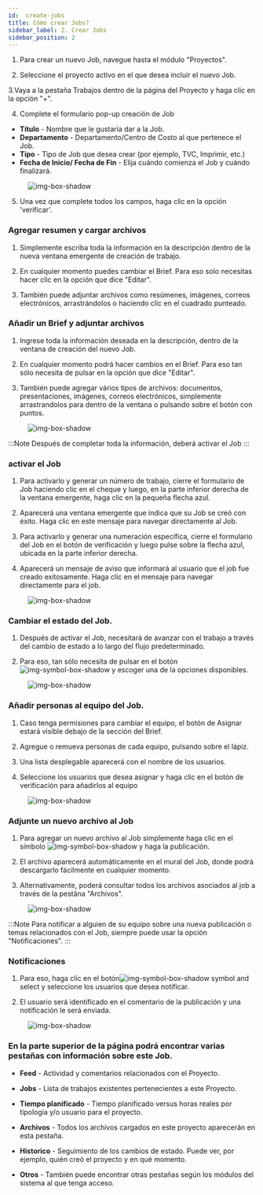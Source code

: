 ```yaml
---
id:  create-jobs
title: Cómo crear Jobs?
sidebar_label: 2. Crear Jobs
sidebar_position: 2
---
```


1. Para crear un nuevo Job, navegue hasta el módulo "Proyectos".

2. Seleccione el proyecto activo en el que desea incluir el nuevo Job.

3.Vaya a la pestaña Trabajos dentro de la página del Proyecto y haga clic en la opción "+".

4. Complete el formulario pop-up creación de Job  


- **Título** - Nombre que le gustaría dar a la Job.
- **Departamento** - Departamento/Centro de Costo al que pertenece el Job.
- **Tipo** - Tipo de Job que desea crear (por ejemplo, TVC, Imprimir, etc.)
- **Fecha de Inicio/ Fecha de Fin** - Elija cuándo comienza el Job y cuándo finalizará.



<figure>

![img-box-shadow](/img/university/project-management/project-management-lesson2-1.png)
<figcaption></figcaption>
</figure>

5. Una vez que complete todos los campos, haga clic en la opción 'verificar'.


### Agregar resumen y cargar archivos

1. Simplemente escriba toda la información en la descripción dentro de la nueva ventana emergente de creación de trabajo.

2. En cualquier momento puedes cambiar el Brief. Para eso solo necesitas hacer clic en la opción que dice "Editar".

3. También puede adjuntar archivos como resúmenes, imágenes, correos electrónicos, arrastrándolos o haciendo clic en el cuadrado punteado.

### Añadir un Brief y adjuntar archivos

1. Ingrese toda la información deseada en la descripción, dentro de la ventana de creación del nuevo Job.

2. En cualquier momento podrá hacer cambios en el Brief. Para eso tan sólo necesita de pulsar en la opción que dice "Editar".

3. También puede agregar vários tipos de archivos: documentos, presentaciones, imágenes, correos electrónicos, simplemente arrastrandolos para dentro de la ventana o pulsando sobre el botón con puntos.


<figure>

![img-box-shadow](/img/university/project-management/project-management-lesson2-2.png)
<figcaption></figcaption>
</figure>



:::Note
Después de completar toda la información, deberá activar el Job
:::

### activar el Job


1. Para activarlo y generar un número de trabajo, cierre el formulario de Job haciendo clic en el cheque y luego, en la parte inferior derecha de la ventana emergente, haga clic en la pequeña flecha azul.

2. Aparecerá una ventana emergente que indica que su Job se creó con éxito. Haga clic en este mensaje para navegar directamente al Job.

3. Para activarlo y generar una numeración específica, cierre el formulario del Job en el botón de verificación y luego pulse sobre la flecha azul, ubicada en la parte inferior derecha.

4. Aparecerá un mensaje de aviso que informará al usuario que el job fue creado exitosamente. Haga clic en el mensaje para navegar directamente para el job.


<figure>

![img-box-shadow](/img/university/project-management/project-management-lesson2-3.png)
<figcaption></figcaption>
</figure>



### Cambiar el estado del Job.

1. Después de activar el Job, necesitará de avanzar con el trabajo a través del cambio de estado a lo largo del flujo predeterminado. 

2. Para eso, tan sólo necesita de pulsar en el botón![img-symbol-box-shadow](/img/university/project-management/project-management-lesson2-symbol-2.png) y escoger una de la opciones disponibles.

<figure>

![img-box-shadow](/img/university/project-management/project-management-lesson2-4.png)
<figcaption></figcaption>
</figure>


### Añadir personas al equipo del Job.

1. Caso tenga permisiones para cambiar el equipo, el botón de Asignar estará visible debajo de la sección del Brief.

2. Agregue o remueva personas de cada equipo, pulsando sobre el lápiz.

3. Una lista desplegable aparecerá con el nombre de los usuarios.

4. Seleccione los usuarios que desea asignar y haga clic en el botón de verificación para añadirlos al equipo

<figure>

![img-box-shadow](/img/university/project-management/project-management-lesson2-5.png)
<figcaption></figcaption>
</figure>



### Adjunte un nuevo archivo al Job

1. Para agregar un nuevo archivo al Job simplemente haga clic en el símbolo  ![img-symbol-box-shadow](/img/university/project-management/project-management-lesson2-symbol-1.png) y haga la publicación.

2. El archivo aparecerá automáticamente en el mural del Job, donde podrá descargarlo fácilmente en cualquier momento.

3. Alternativamente, poderá consultar todos los archivos asociados al job a través de la pestãna "Archivos".

<figure>

![img-box-shadow](/img/university/project-management/project-management-lesson2-6.png)
<figcaption></figcaption>
</figure>


:::Note
Para notificar a alguien de su equipo sobre una nueva publicación o temas relacionados con el Job, siempre puede usar la opción "Notificaciones".
:::

### Notificaciones

1. Para eso, haga clic en el botón![img-symbol-box-shadow](/img/university/project-management/project-management-lesson2-symbol-3.png) symbol and select y seleccione los usuarios que desea notificar.

2. El usuario será identificado en el comentario de la publicación y una notificación le será enviada.

<figure>

![img-box-shadow](/img/university/project-management/project-management-lesson2-7.png)
<figcaption></figcaption>
</figure>

### En la parte superior de la página podrá encontrar varias pestañas con información sobre este Job.


- **Feed** - Actividad y comentarios relacionados con el Proyecto.

- **Jobs** - Lista de trabajos existentes pertenecientes a este Proyecto.

- **Tiempo planificado** - Tiempo planificado versus horas reales por tipología y/o usuario para el proyecto.

- **Archivos** - Todos los archivos cargados en este proyecto aparecerán en esta pestaña.

- **Historico** - Seguimiento de los cambios de estado. Puede ver, por ejemplo, quién creó el proyecto y en qué momento.

- **Otros** - También puede encontrar otras pestañas según los módulos del sistema al que tenga acceso.

